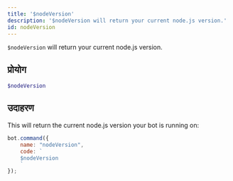 ```yaml
---
title: '$nodeVersion'
description: '$nodeVersion will return your current node.js version.'
id: nodeVersion
---
```


`$nodeVersion` will return your current node.js version.

## प्रोयोग

```php
$nodeVersion
```

## उदाहरण

This will return the current node.js version your bot is running on:

```javascript
bot.command({
    name: "nodeVersion",
    code: `
    $nodeVersion
    `
});
```